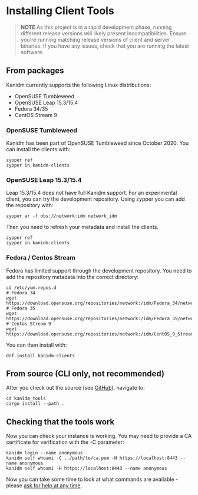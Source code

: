 # Installing Client Tools

> **NOTE** As this project is in a rapid development phase, running different 
release versions will likely present incompatibilities. Ensure you're running 
matching release versions of client and server binaries. If you have any issues, 
check that you are running the latest software.

## From packages

Kanidm currently supports the following Linux distributions:

 * OpenSUSE Tumbleweed
 * OpenSUSE Leap 15.3/15.4
 * Fedora 34/35
 * CentOS Stream 9

### OpenSUSE Tumbleweed

Kanidm has been part of OpenSUSE Tumbleweed since October 2020. You can install
the clients with:

    zypper ref
    zypper in kanidm-clients

### OpenSUSE Leap 15.3/15.4

Leap 15.3/15.4 does not have full Kanidm support. For an experimental client, you can
try the development repository. Using zypper you can add the repository with:

    zypper ar -f obs://network:idm network_idm

Then you need to refresh your metadata and install the clients.

    zypper ref
    zypper in kanidm-clients

### Fedora / Centos Stream

Fedora has limited support through the development repository. You need to add the repository 
metadata into the correct directory:

    cd /etc/yum.repos.d
    # Fedora 34
    wget https://download.opensuse.org/repositories/network:/idm/Fedora_34/network:idm.repo
    # Fedora 35
    wget https://download.opensuse.org/repositories/network:/idm/Fedora_35/network:idm.repo
    # Centos Stream 9
    wget https://download.opensuse.org/repositories/network:/idm/CentOS_9_Stream/network:idm.repo
    
<!-- I removed 'sudo' for consistency, as most example commands in the book do not have command 
    prompts or sudo -->

You can then install with:

    dnf install kanidm-clients

## From source (CLI only, not recommended)

After you check out the source (see [GitHub](https://github.com/kanidm/kanidm)), navigate to:

    cd kanidm_tools
    cargo install --path .

## Checking that the tools work

Now you can check your instance is working. You may need to provide a CA certificate for verification
with the -C parameter:

    kanidm login --name anonymous
    kanidm self whoami -C ../path/to/ca.pem -H https://localhost:8443 --name anonymous
    kanidm self whoami -H https://localhost:8443 --name anonymous

Now you can take some time to look at what commands are available - please 
[ask for help at any time](https://github.com/kanidm/kanidm#getting-in-contact--questions).